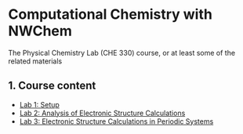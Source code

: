 # Computational Chemistry with NWChem
The Physical Chemistry Lab (CHE 330) course, or at least some of the related materials


## 1. Course content

- [Lab 1: Setup](Lab1/Lab1-Setup.md)
- [Lab 2: Analysis of Electronic Structure Calculations](Lab2/Lab2.md)
- [Lab 3: Electronic Structure Calculations in Periodic Systems](Lab3/Lab3.md)
